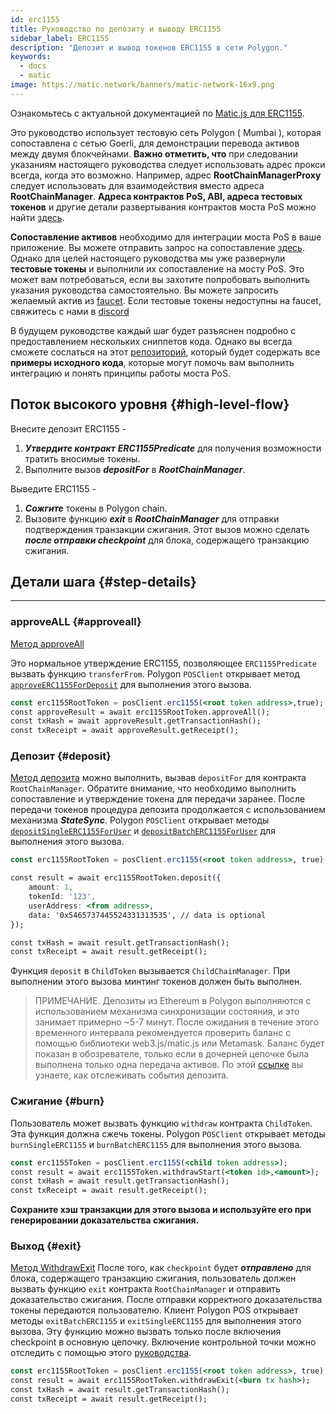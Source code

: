 ```yaml
---
id: erc1155
title: Руководство по депозиту и выводу ERC1155
sidebar_label: ERC1155
description: "Депозит и вывод токенов ERC1155 в сети Polygon."
keywords:
  - docs
  - matic
image: https://matic.network/banners/matic-network-16x9.png
---
```


Ознакомьтесь с актуальной документацией по [Matic.js для ERC1155](https://maticnetwork.github.io/matic.js/docs/pos/erc1155/).

Это руководство использует тестовую сеть Polygon ( Mumbai ), которая сопоставлена с сетью Goerli, для демонстрации перевода активов между двумя блокчейнами. **Важно отметить, что** при следовании указаниям настоящего руководства следует использовать адрес прокси всегда, когда это возможно. Например, адрес **RootChainManagerProxy** следует использовать для взаимодействия вместо адреса **RootChainManager**. **Адреса контрактов PoS, ABI, адреса тестовых токенов** и другие детали развертывания контрактов моста PoS можно найти [здесь](/docs/develop/ethereum-polygon/pos/deployment).

**Сопоставление активов** необходимо для интеграции моста PoS в ваше приложение. Вы можете отправить запрос на сопоставление [здесь](/docs/develop/ethereum-polygon/submit-mapping-request). Однако для целей настоящего руководства мы уже развернули **тестовые токены** и выполнили их сопоставление на мосту PoS. Это может вам потребоваться, если вы захотите попробовать выполнить указания руководства самостоятельно. Вы можете запросить желаемый актив из [faucet](https://faucet.polygon.technology/). Если тестовые токены недоступны на faucet, свяжитесь с нами в [discord](https://discord.com/invite/0xPolygon)

В будущем руководстве каждый шаг будет разъяснен подробно с предоставлением нескольких сниппетов кода. Однако вы всегда сможете сослаться на этот [репозиторий](https://github.com/maticnetwork/matic.js/tree/master/examples/pos), который будет содержать все **примеры исходного кода**, которые могут помочь вам выполнить интеграцию и понять принципы работы моста PoS.

## Поток высокого уровня {#high-level-flow}

Внесите депозит ERC1155 -

1. **_Утвердите контракт_** **_ERC1155Predicate_** для получения возможности тратить вносимые токены.
2. Выполните вызов **_depositFor_** в **_RootChainManager_**.

Выведите ERC1155 -

1. **_Сожгите_** токены в Polygon chain.
2. Вызовите функцию **_exit_** в **_RootChainManager_** для отправки подтверждения транзакции сжигания. Этот вызов можно сделать **_после отправки checkpoint_** для блока, содержащего транзакцию сжигания.

## Детали шага {#step-details}

---

### approveALL {#approveall}

[Метод approveAll](https://maticnetwork.github.io/matic.js/docs/pos/erc1155/approve-all/)

Это нормальное утверждение ERC1155, позволяющее `ERC1155Predicate` вызвать функцию `transferFrom`. Polygon `POSClient` открывает метод [`approveERC1155ForDeposit`](https://github.com/maticnetwork/matic.js/blob/4bf4fa9438d56c9b5c282f456aa2c24f6ff6083d/src/index.ts#L231) для выполнения этого вызова.

```jsx
const erc1155RootToken = posClient.erc1155(<root token address>,true);
const approveResult = await erc1155RootToken.approveAll();
const txHash = await approveResult.getTransactionHash();
const txReceipt = await approveResult.getReceipt();

```

### Депозит {#deposit}

[Метод депозита](https://maticnetwork.github.io/matic.js/docs/pos/erc1155/deposit/) можно выполнить, вызвав `depositFor` для контракта `RootChainManager`. Обратите внимание, что необходимо выполнить сопоставление и утверждение токена для передачи заранее. После передачи токенов процедура депозита продолжается с использованием механизма **_StateSync_**. Polygon `POSClient` открывает методы [`depositSingleERC1155ForUser`](https://github.com/maticnetwork/matic.js/blob/4bf4fa9438d56c9b5c282f456aa2c24f6ff6083d/src/index.ts#L245) и [`depositBatchERC1155ForUser`](https://github.com/maticnetwork/matic.js/blob/4bf4fa9438d56c9b5c282f456aa2c24f6ff6083d/src/index.ts#L259) для выполнения этого вызова.

```jsx
const erc1155RootToken = posClient.erc1155(<root token address>, true);

const result = await erc1155RootToken.deposit({
    amount: 1,
    tokenId: '123',
    userAddress: <from address>,
    data: '0x5465737445524331313535', // data is optional
});

const txHash = await result.getTransactionHash();
const txReceipt = await result.getReceipt();
```

Функция `deposit` в `ChildToken` вызывается `ChildChainManager`. При выполнении этого вызова минтинг токенов должен быть выполнен.

> ПРИМЕЧАНИЕ. Депозиты из Ethereum в Polygon выполняются с использованием механизма синхронизации состояния, и это занимает примерно ~5-7 минут. После ожидания в течение этого временного интервала рекомендуется проверить баланс с помощью библиотеки web3.js/matic.js или Metamask. Баланс будет показан в обозревателе, только если в дочерней цепочке была выполнена только одна передача активов. По этой [ссылке](/docs/develop/ethereum-polygon/pos/deposit-withdraw-event-pos) вы узнаете, как отслеживать события депозита.

### Сжигание {#burn}

Пользователь может вызвать функцию `withdraw` контракта `ChildToken`. Эта функция должна сжечь токены. Polygon `POSClient` открывает методы `burnSingleERC1155` и `burnBatchERC1155` для выполнения этого вызова.

```jsx
const erc1155Token = posClient.erc1155(<child token address>);
const result = await erc1155Token.withdrawStart(<token id>,<amount>);
const txHash = await result.getTransactionHash();
const txReceipt = await result.getReceipt();
```

**Сохраните хэш транзакции для этого вызова и используйте его при генерировании доказательства сжигания.**

### Выход {#exit}

[Метод WithdrawExit](https://maticnetwork.github.io/matic.js/docs/pos/erc1155/withdraw-exit/)
 После того, как `checkpoint` будет **_отправлено_** для блока, содержащего транзакцию сжигания, пользователь должен вызвать функцию `exit` контракта `RootChainManager` и отправить доказательство сжигания. После отправки корректного доказательства токены передаются пользователю. Клиент Polygon POS открывает методы `exitBatchERC1155` и `exitSingleERC1155` для выполнения этого вызова. Эту функцию можно вызвать только после включения checkpoint в основную цепочку. Включение контрольной точки можно отследить с помощью этого [руководства](/docs/develop/ethereum-polygon/pos/deposit-withdraw-event-pos#checkpoint-events).

```jsx
const erc1155RootToken = posClient.erc1155(<root token address>, true);
const result = await erc1155RootToken.withdrawExit(<burn tx hash>);
const txHash = await result.getTransactionHash();
const txReceipt = await result.getReceipt();
```

